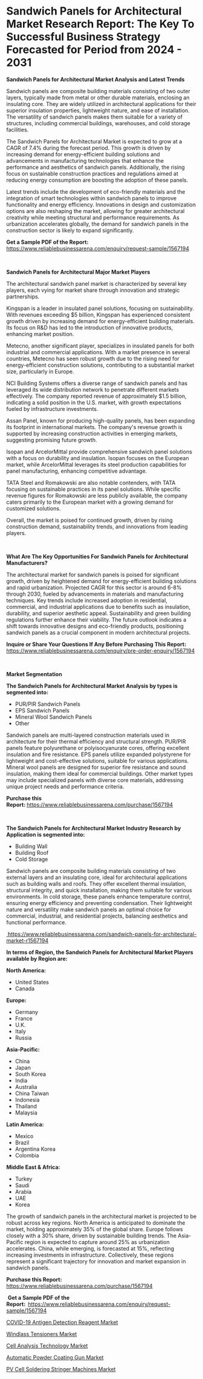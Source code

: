 <p><h1>Sandwich Panels for Architectural Market Research Report: The Key To Successful Business Strategy Forecasted for Period from 2024 - 2031</h1></p><p><strong>Sandwich Panels for Architectural Market Analysis and Latest Trends</strong></p>
<p><p>Sandwich panels are composite building materials consisting of two outer layers, typically made from metal or other durable materials, enclosing an insulating core. They are widely utilized in architectural applications for their superior insulation properties, lightweight nature, and ease of installation. The versatility of sandwich panels makes them suitable for a variety of structures, including commercial buildings, warehouses, and cold storage facilities.</p><p>The Sandwich Panels for Architectural Market is expected to grow at a CAGR of 7.4% during the forecast period. This growth is driven by increasing demand for energy-efficient building solutions and advancements in manufacturing technologies that enhance the performance and aesthetics of sandwich panels. Additionally, the rising focus on sustainable construction practices and regulations aimed at reducing energy consumption are boosting the adoption of these panels.</p><p>Latest trends include the development of eco-friendly materials and the integration of smart technologies within sandwich panels to improve functionality and energy efficiency. Innovations in design and customization options are also reshaping the market, allowing for greater architectural creativity while meeting structural and performance requirements. As urbanization accelerates globally, the demand for sandwich panels in the construction sector is likely to expand significantly.</p></p>
<p><strong>Get a Sample PDF of the Report:&nbsp;</strong> <a href="https://www.reliablebusinessarena.com/enquiry/request-sample/1567194">https://www.reliablebusinessarena.com/enquiry/request-sample/1567194</a></p>
<p>&nbsp;</p>
<p><strong>Sandwich Panels for Architectural Major Market Players</strong></p>
<p><p>The architectural sandwich panel market is characterized by several key players, each vying for market share through innovation and strategic partnerships. </p><p>Kingspan is a leader in insulated panel solutions, focusing on sustainability. With revenues exceeding $5 billion, Kingspan has experienced consistent growth driven by increasing demand for energy-efficient building materials. Its focus on R&D has led to the introduction of innovative products, enhancing market position.</p><p>Metecno, another significant player, specializes in insulated panels for both industrial and commercial applications. With a market presence in several countries, Metecno has seen robust growth due to the rising need for energy-efficient construction solutions, contributing to a substantial market size, particularly in Europe.</p><p>NCI Building Systems offers a diverse range of sandwich panels and has leveraged its wide distribution network to penetrate different markets effectively. The company reported revenue of approximately $1.5 billion, indicating a solid position in the U.S. market, with growth expectations fueled by infrastructure investments.</p><p>Assan Panel, known for producing high-quality panels, has been expanding its footprint in international markets. The company's revenue growth is supported by increasing construction activities in emerging markets, suggesting promising future growth.</p><p>Isopan and ArcelorMittal provide comprehensive sandwich panel solutions with a focus on durability and insulation. Isopan focuses on the European market, while ArcelorMittal leverages its steel production capabilities for panel manufacturing, enhancing competitive advantage.</p><p>TATA Steel and Romakowski are also notable contenders, with TATA focusing on sustainable practices in its panel solutions. While specific revenue figures for Romakowski are less publicly available, the company caters primarily to the European market with a growing demand for customized solutions.</p><p>Overall, the market is poised for continued growth, driven by rising construction demand, sustainability trends, and innovations from leading players.</p></p>
<p>&nbsp;</p>
<p><strong>What Are The Key Opportunities For Sandwich Panels for Architectural Manufacturers?</strong></p>
<p><p>The architectural market for sandwich panels is poised for significant growth, driven by heightened demand for energy-efficient building solutions and rapid urbanization. Projected CAGR for this sector is around 6-8% through 2030, fueled by advancements in materials and manufacturing techniques. Key trends include increased adoption in residential, commercial, and industrial applications due to benefits such as insulation, durability, and superior aesthetic appeal. Sustainability and green building regulations further enhance their viability. The future outlook indicates a shift towards innovative designs and eco-friendly products, positioning sandwich panels as a crucial component in modern architectural projects.</p></p>
<p><strong>Inquire or Share Your Questions If Any Before Purchasing This Report:</strong> <a href="https://www.reliablebusinessarena.com/enquiry/pre-order-enquiry/1567194">https://www.reliablebusinessarena.com/enquiry/pre-order-enquiry/1567194</a></p>
<p>&nbsp;</p>
<p><strong>Market Segmentation</strong></p>
<p><strong>The Sandwich Panels for Architectural Market Analysis by types is segmented into:</strong></p>
<p><ul><li>PUR/PIR Sandwich Panels</li><li>EPS Sandwich Panels</li><li>Mineral Wool Sandwich Panels</li><li>Other</li></ul></p>
<p><p>Sandwich panels are multi-layered construction materials used in architecture for their thermal efficiency and structural strength. PUR/PIR panels feature polyurethane or polyisocyanurate cores, offering excellent insulation and fire resistance. EPS panels utilize expanded polystyrene for lightweight and cost-effective solutions, suitable for various applications. Mineral wool panels are designed for superior fire resistance and sound insulation, making them ideal for commercial buildings. Other market types may include specialized panels with diverse core materials, addressing unique project needs and performance criteria.</p></p>
<p><strong>Purchase this Report:&nbsp;</strong><a href="https://www.reliablebusinessarena.com/purchase/1567194">https://www.reliablebusinessarena.com/purchase/1567194</a></p>
<p>&nbsp;</p>
<p><strong>The Sandwich Panels for Architectural Market Industry Research by Application is segmented into:</strong></p>
<p><ul><li>Building Wall</li><li>Building Roof</li><li>Cold Storage</li></ul></p>
<p><p>Sandwich panels are composite building materials consisting of two external layers and an insulating core, ideal for architectural applications such as building walls and roofs. They offer excellent thermal insulation, structural integrity, and quick installation, making them suitable for various environments. In cold storage, these panels enhance temperature control, ensuring energy efficiency and preventing condensation. Their lightweight nature and versatility make sandwich panels an optimal choice for commercial, industrial, and residential projects, balancing aesthetics and functional performance.</p></p>
<p><a href="https://www.reliablebusinessarena.com/sandwich-panels-for-architectural-market-r1567194">&nbsp;https://www.reliablebusinessarena.com/sandwich-panels-for-architectural-market-r1567194</a></p>
<p><strong>In terms of Region, the Sandwich Panels for Architectural Market Players available by Region are:</strong></p>
<p>
    <p> <strong> North America: </strong>
        <ul>
            <li>United States</li>
            <li>Canada</li>
        </ul>
        </p> 
    <p> <strong> Europe: </strong>
        <ul>
            <li>Germany</li>
            <li>France</li>
            <li>U.K.</li>
            <li>Italy</li>
            <li>Russia</li>
        </ul>
        </p> 
    <p> <strong> Asia-Pacific: </strong>
        <ul>
            <li>China</li>
            <li>Japan</li>
            <li>South Korea</li>
            <li>India</li>
            <li>Australia</li>
            <li>China Taiwan</li>
            <li>Indonesia</li>
            <li>Thailand</li>
            <li>Malaysia</li>
        </ul>
        </p> 
    <p> <strong> Latin America: </strong>
        <ul>
            <li>Mexico</li>
            <li>Brazil</li>
            <li>Argentina Korea</li>
            <li>Colombia</li>
        </ul>
        </p> 
    <p> <strong> Middle East & Africa: </strong>
        <ul>
            <li>Turkey</li>
            <li>Saudi</li>
            <li>Arabia</li>
            <li>UAE</li>
            <li>Korea</li>
        </ul>
    </p>
    </p>
<p><p>The growth of sandwich panels in the architectural market is projected to be robust across key regions. North America is anticipated to dominate the market, holding approximately 35% of the global share. Europe follows closely with a 30% share, driven by sustainable building trends. The Asia-Pacific region is expected to capture around 25% as urbanization accelerates. China, while emerging, is forecasted at 15%, reflecting increasing investments in infrastructure. Collectively, these regions represent a significant trajectory for innovation and market expansion in sandwich panels.</p></p>
<p><strong>Purchase this Report: </strong><a href="https://www.reliablebusinessarena.com/purchase/1567194">https://www.reliablebusinessarena.com/purchase/1567194</a></p>
<p>&nbsp;<strong>Get a Sample PDF of the Report:&nbsp;&nbsp;</strong><a href="https://www.reliablebusinessarena.com/enquiry/request-sample/1567194">https://www.reliablebusinessarena.com/enquiry/request-sample/1567194</a></p>
<p><strong></strong></p>
<p><p><a href="https://medium.com/@danapeters65/how-will-the-covid-19-antigen-detection-reagent-market-evolve-29c562236143">COVID-19 Antigen Detection Reagent Market</a></p><p><a href="https://issuu.com/reportprime-2/docs/windlass-tensioners-market-size-203_dfc48b8a2b271a">Windlass Tensioners Market</a></p><p><a href="https://issuu.com/reportprime-2/docs/cell-analysis-technology-market-siz_29bd444d3c99b8">Cell Analysis Technology Market</a></p><p><a href="https://www.linkedin.com/pulse/automatic-powder-coating-gun-market-forecast-global-trends-analysis-9wvtf?trackingId=Tb%2BRTJupRFKcuOQUVaFGVg%3D%3D">Automatic Powder Coating Gun Market</a></p><p><a href="https://medium.com/@danapeters65/pv-cell-soldering-stringer-machines-market-size-growth-trends-statistics-forecasts-2024-1547d5808f67">PV Cell Soldering Stringer Machines Market</a></p></p>